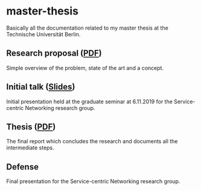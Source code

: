 # master-thesis

Basically all the documentation related to my master thesis at the Technische Universität Berlin.


## Research proposal ([PDF](https://landgenoot.github.io/master-thesis/research-proposal/research-proposal.pdf))
Simple overview of the problem, state of the art and a concept.

## Initial talk ([Slides](https://landgenoot.github.io/master-thesis/initial-talk))
Initial presentation held at the graduate seminar at 6.11.2019 for the Service-centric Networking research group.

## Thesis ([PDF](https://landgenoot.github.io/master-thesis/thesis/main.pdf))
The final report which concludes the research and documents all the intermediate steps.

## Defense
Final presentation for the Service-centric Networking research group.

